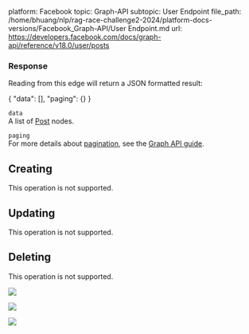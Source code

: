 platform: Facebook
topic: Graph-API
subtopic: User Endpoint
file_path: /home/bhuang/nlp/rag-race-challenge2-2024/platform-docs-versions/Facebook_Graph-API/User Endpoint.md
url: https://developers.facebook.com/docs/graph-api/reference/v18.0/user/posts

### Response

Reading from this edge will return a JSON formatted result:

{
    "data": \[\],
    "paging": {}
}

`data`  
A list of [Post](https://developers.facebook.com/docs/graph-api/reference/post) nodes.

`paging`  
For more details about [pagination](https://developers.facebook.com/docs/graph-api/using-graph-api#paging), see the [Graph API guide](https://developers.facebook.com/docs/graph-api/).

## Creating

This operation is not supported.

## Updating

This operation is not supported.

## Deleting

This operation is not supported.

![](https://www.facebook.com/tr?id=675141479195042&ev=PageView&noscript=1)

![](https://www.facebook.com/tr?id=574561515946252&ev=PageView&noscript=1)

![](https://www.facebook.com/tr?id=1754628768090156&ev=PageView&noscript=1)